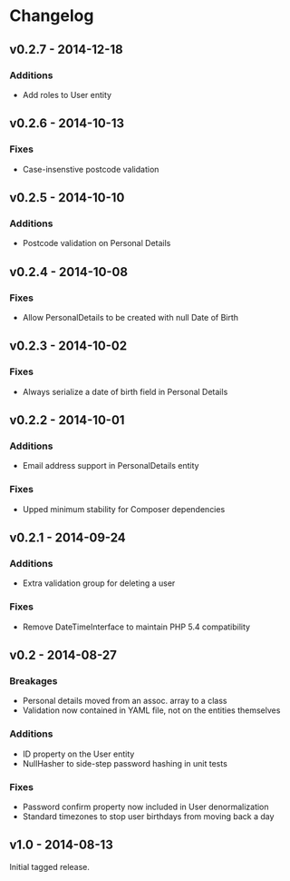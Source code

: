 # Changelog

## v0.2.7 - 2014-12-18

### Additions

- Add roles to User entity

## v0.2.6 - 2014-10-13

### Fixes

- Case-insenstive postcode validation

## v0.2.5 - 2014-10-10

### Additions

- Postcode validation on Personal Details

## v0.2.4 - 2014-10-08

### Fixes

- Allow PersonalDetails to be created with null Date of Birth

## v0.2.3 - 2014-10-02

### Fixes

- Always serialize a date of birth field in Personal Details

## v0.2.2 - 2014-10-01

### Additions

- Email address support in PersonalDetails entity

### Fixes

- Upped minimum stability for Composer dependencies

## v0.2.1 - 2014-09-24

### Additions

- Extra validation group for deleting a user

### Fixes

- Remove DateTimeInterface to maintain PHP 5.4 compatibility

## v0.2 - 2014-08-27

### Breakages

- Personal details moved from an assoc. array to a class
- Validation now contained in YAML file, not on the entities themselves

### Additions

- ID property on the User entity
- NullHasher to side-step password hashing in unit tests

### Fixes

- Password confirm property now included in User denormalization
- Standard timezones to stop user birthdays from moving back a day

## v1.0 - 2014-08-13

Initial tagged release.
